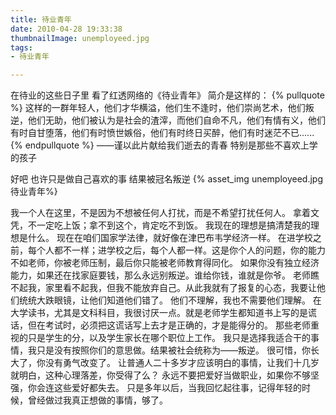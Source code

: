 ```yaml
---
title: 待业青年
date: 2010-04-28 19:33:38
thumbnailImage: unemployeed.jpg
tags:
- 待业青年

---
```

在待业的这些日子里 看了红透网络的《待业青年》
简介是这样的：
{% pullquote %}
这样的一群年轻人，他们才华横溢，他们生不逢时，他们崇尚艺术，他们叛逆，他们无助，他们被认为是社会的渣滓，而他们自命不凡，他们有情有义，他们 有时自甘堕落，他们有时愤世嫉俗，他们有时终日买醉，他们有时迷茫不已......
{% endpullquote %}
——谨以此片献给我们逝去的青春 特别是那些不喜欢上学的孩子
<!-- more -->
好吧 也许只是做自己喜欢的事 结果被冠名叛逆
{% asset_img unemployeed.jpg  待业青年%}
 
我一个人在这里，不是因为不想被任何人打扰，而是不希望打扰任何人。
拿着文凭，不一定吃上饭；拿不到这个，肯定吃不到饭。
我现在的理想是搞清楚我的理想是什么。
现在在咱们国家学法律，就好像在津巴布韦学经济一样。
在进学校之前，每个人都不一样；进学校之后，每个人都一样。这是你个人的问题，你的能力不如老师，你被老师压制，最后你只能被老师教育得同化。
如果你没有独立经济能力，如果还在找家庭要钱，那么永远别叛逆。谁给你钱，谁就是你爷。
老师瞧不起我，家里看不起我，但我不能放弃自己。从此我就有了报复的心态，我要让他们统统大跌眼镜，让他们知道他们错了。
他们不理解，我也不需要他们理解。
在大学读书，尤其是文科科目，我很讨厌一点。就是老师学生都知道书上写的是谎话，但在考试时，必须把这谎话写上去才是正确的，才是能得分的。
那些老师重视的只是学生的分，以及学生家长在哪个职位上工作。
我只是选择我适合干的事情，我只是没有按照你们的意思做。结果被社会统称为——叛逆。
很可惜，你长大了，你没有勇气改变了。
让普通人二十多岁才应该明白的事情，让我们十几岁就明白，这种心理落差，你受得了么？
永远不要把爱好当做职业，如果你不够坚强，你会连这些爱好都失去。
只是多年以后，当我回忆起往事，记得年轻的时候，曾经做过我真正想做的事情，够了。